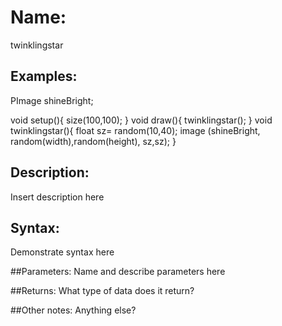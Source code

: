 # Name: 
twinklingstar
## Examples:
PImage shineBright;

void setup(){
	size(100,100);
	}
void draw(){
	twinklingstar();
}
void twinklingstar(){
	float sz= random(10,40);
	image (shineBright, random(width),random(height), sz,sz);
}
## Description:
Insert description here

## Syntax:
Demonstrate syntax here

##Parameters: 
Name and describe parameters here

##Returns:
What type of data does it return?

##Other notes:
Anything else?
